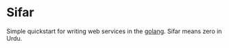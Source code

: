 # Sifar
Simple quickstart for writing web services in the [golang](https://golang.org/). 
Sifar means zero in Urdu.


